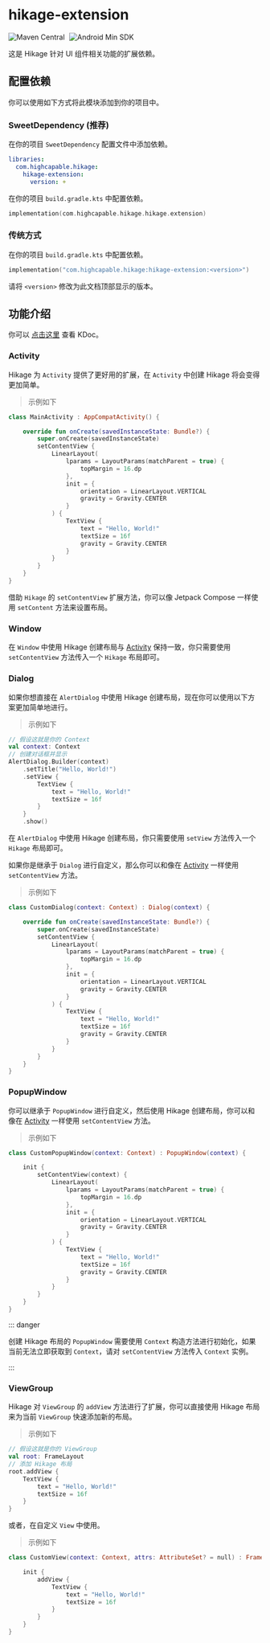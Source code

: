 # hikage-extension

![Maven Central](https://img.shields.io/maven-central/v/com.huanli233.hikage.compat/hikage-extension?logo=apachemaven&logoColor=orange)
<span style="margin-left: 5px"/>
![Android Min SDK](https://img.shields.io/badge/Min%20SDK-14-orange?logo=android)

这是 Hikage 针对 UI 组件相关功能的扩展依赖。

## 配置依赖

你可以使用如下方式将此模块添加到你的项目中。

### SweetDependency (推荐)

在你的项目 `SweetDependency` 配置文件中添加依赖。

```yaml
libraries:
  com.highcapable.hikage:
    hikage-extension:
      version: +
```

在你的项目 `build.gradle.kts` 中配置依赖。

```kotlin
implementation(com.highcapable.hikage.hikage.extension)
```

### 传统方式

在你的项目 `build.gradle.kts` 中配置依赖。

```kotlin
implementation("com.highcapable.hikage:hikage-extension:<version>")
```

请将 `<version>` 修改为此文档顶部显示的版本。

## 功能介绍

你可以 [点击这里](kdoc://hikage-extension) 查看 KDoc。

### Activity

Hikage 为 `Activity` 提供了更好用的扩展，在 `Activity` 中创建 Hikage 将会变得更加简单。

> 示例如下

```kotlin
class MainActivity : AppCompatActivity() {

    override fun onCreate(savedInstanceState: Bundle?) {
        super.onCreate(savedInstanceState)
        setContentView {
            LinearLayout(
                lparams = LayoutParams(matchParent = true) {
                    topMargin = 16.dp
                },
                init = {
                    orientation = LinearLayout.VERTICAL
                    gravity = Gravity.CENTER
                }
            ) {
                TextView {
                    text = "Hello, World!"
                    textSize = 16f
                    gravity = Gravity.CENTER
                }
            }
        }
    }
}
```

借助 `Hikage` 的 `setContentView` 扩展方法，你可以像 Jetpack Compose 一样使用 `setContent` 方法来设置布局。

### Window

在 `Window` 中使用 Hikage 创建布局与 [Activity](#activity) 保持一致，你只需要使用 `setContentView` 方法传入一个 `Hikage` 布局即可。

### Dialog

如果你想直接在 `AlertDialog` 中使用 Hikage 创建布局，现在你可以使用以下方案更加简单地进行。

> 示例如下

```kotlin
// 假设这就是你的 Context
val context: Context
// 创建对话框并显示
AlertDialog.Builder(context)
    .setTitle("Hello, World!")
    .setView {
        TextView {
            text = "Hello, World!"
            textSize = 16f
        }
    }
    .show()
```

在 `AlertDialog` 中使用 Hikage 创建布局，你只需要使用 `setView` 方法传入一个 `Hikage` 布局即可。

如果你是继承于 `Dialog` 进行自定义，那么你可以和像在 [Activity](#activity) 一样使用 `setContentView` 方法。

> 示例如下

```kotlin
class CustomDialog(context: Context) : Dialog(context) {

    override fun onCreate(savedInstanceState: Bundle?) {
        super.onCreate(savedInstanceState)
        setContentView {
            LinearLayout(
                lparams = LayoutParams(matchParent = true) {
                    topMargin = 16.dp
                },
                init = {
                    orientation = LinearLayout.VERTICAL
                    gravity = Gravity.CENTER
                }
            ) {
                TextView {
                    text = "Hello, World!"
                    textSize = 16f
                    gravity = Gravity.CENTER
                }
            }
        }
    }
}
```

### PopupWindow

你可以继承于 `PopupWindow` 进行自定义，然后使用 Hikage 创建布局，你可以和像在 [Activity](#activity) 一样使用 `setContentView` 方法。

> 示例如下

```kotlin
class CustomPopupWindow(context: Context) : PopupWindow(context) {

    init {
        setContentView(context) {
            LinearLayout(
                lparams = LayoutParams(matchParent = true) {
                    topMargin = 16.dp
                },
                init = {
                    orientation = LinearLayout.VERTICAL
                    gravity = Gravity.CENTER
                }
            ) {
                TextView {
                    text = "Hello, World!"
                    textSize = 16f
                    gravity = Gravity.CENTER
                }
            }
        }
    }
}
```

::: danger

创建 Hikage 布局的 `PopupWindow` 需要使用 `Context` 构造方法进行初始化，如果当前无法立即获取到 `Context`，请对 `setContentView` 方法传入 `Context` 实例。

:::

### ViewGroup

Hikage 对 `ViewGroup` 的 `addView` 方法进行了扩展，你可以直接使用 Hikage 布局来为当前 `ViewGroup` 快速添加新的布局。

> 示例如下

```kotlin
// 假设这就是你的 ViewGroup
val root: FrameLayout
// 添加 Hikage 布局
root.addView {
    TextView {
        text = "Hello, World!"
        textSize = 16f
    }
}
```

或者，在自定义 `View` 中使用。

> 示例如下

```kotlin
class CustomView(context: Context, attrs: AttributeSet? = null) : FrameLayout(context, attrs) {

    init {
        addView {
            TextView {
                text = "Hello, World!"
                textSize = 16f
            }
        }
    }
}
```